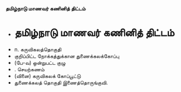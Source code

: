 **தமிழ்நாடு மாணவர் கணினித் திட்டம்**
- # தமிழ்நாடு மாணவர் கணினித் திட்டம்
- n. கருவிகலத்தொகுதி
- குறிப்பிட்ட நோக்கத்துக்கான துணைக்கலக்கோப்பு
- (பே-வ) ஒன்றுபட்ட குழு
- . செயற்கணம்
- (வினை) கருவிகலக் கோப்பூட்டு
- துணைக்கலத் தொகுதி இணைத்தொருங்குவி.

